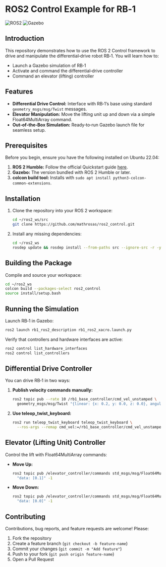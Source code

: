 # ROS2 Control Example for RB‑1

![ROS2](https://img.shields.io/badge/ros2-humble-blue) ![Gazebo](https://img.shields.io/badge/gazebo-latest-green)

## Introduction

This repository demonstrates how to use the ROS 2 Control framework to drive and manipulate the differential‑drive robot RB‑1. You will learn how to:

* Launch a Gazebo simulation of RB‑1
* Activate and command the differential‑drive controller
* Command an elevator (lifting) controller

## Features

* **Differential Drive Control:** Interface with RB‑1’s base using standard `geometry_msgs/msg/Twist` messages.
* **Elevator Manipulation:** Move the lifting unit up and down via a simple Float64MultiArray command.
* **Out‑of‑the‑Box Simulation:** Ready‑to‑run Gazebo launch file for seamless setup.

## Prerequisites

Before you begin, ensure you have the following installed on Ubuntu 22.04:

1. **ROS 2 Humble:** Follow the official Quickstart guide [here](https://docs.ros.org/en/humble/Installation.html).
2. **Gazebo:** The version bundled with ROS 2 Humble or later.
3. **colcon build tool:** Installs with `sudo apt install python3-colcon-common-extensions`.

## Installation

1. Clone the repository into your ROS 2 workspace:

   ```bash
   cd ~/ros2_ws/src
   git clone https://github.com/mathrosas/ros2_control.git
   ```
2. Install any missing dependencies:

   ```bash
   cd ~/ros2_ws
   rosdep update && rosdep install --from-paths src --ignore-src -r -y
   ```

## Building the Package

Compile and source your workspace:

```bash
cd ~/ros2_ws
colcon build --packages-select ros2_control
source install/setup.bash
```

## Running the Simulation

Launch RB‑1 in Gazebo:

```bash
ros2 launch rb1_ros2_description rb1_ros2_xacro.launch.py
```

Verify that controllers and hardware interfaces are active:

```bash
ros2 control list_hardware_interfaces
ros2 control list_controllers
```

## Differential Drive Controller

You can drive RB‑1 in two ways:

1. **Publish velocity commands manually:**

   ```bash
   ros2 topic pub --rate 10 /rb1_base_controller/cmd_vel_unstamped \
     geometry_msgs/msg/Twist "{linear: {x: 0.2, y: 0.0, z: 0.0}, angular: {z: 0.2}}"
   ```
2. **Use teleop\_twist\_keyboard:**

   ```bash
   ros2 run teleop_twist_keyboard teleop_twist_keyboard \
     --ros-args --remap cmd_vel:=/rb1_base_controller/cmd_vel_unstamped
   ```

## Elevator (Lifting Unit) Controller

Control the lift with Float64MultiArray commands:

* **Move Up:**

  ```bash
  ros2 topic pub /elevator_controller/commands std_msgs/msg/Float64MultiArray \
    "data: [0.1]" -1
  ```
* **Move Down:**

  ```bash
  ros2 topic pub /elevator_controller/commands std_msgs/msg/Float64MultiArray \
    "data: [0.0]" -1
  ```

## Contributing

Contributions, bug reports, and feature requests are welcome! Please:

1. Fork the repository
2. Create a feature branch (`git checkout -b feature-name`)
3. Commit your changes (`git commit -m "Add feature"`)
4. Push to your fork (`git push origin feature-name`)
5. Open a Pull Request
